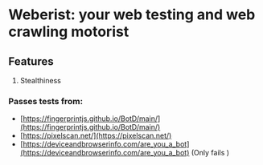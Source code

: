 # Weberist: your web testing and web crawling motorist

## Features

1. Stealthiness

### Passes tests from:
* [https://fingerprintjs.github.io/BotD/main/](https://fingerprintjs.github.io/BotD/main/)
* [https://pixelscan.net/](https://pixelscan.net/)
* [https://deviceandbrowserinfo.com/are_you_a_bot](https://deviceandbrowserinfo.com/are_you_a_bot) (Only fails )